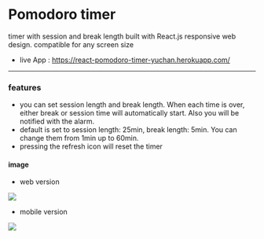 # Pomodoro timer

timer with session and break length built with React.js
responsive web design. compatible for any screen size

- live App : https://react-pomodoro-timer-yuchan.herokuapp.com/
___

### features
- you can set session length and break length. When each time is over, either break or session time will automatically start. Also you will be notified with the alarm.
- default is set to session length: 25min, break length: 5min. You can change them from 1min up to 60min.
- pressing the refresh icon will reset the timer

#### image

- web version

![](https://i.imgur.com/7w3sdk5m.jpg)

- mobile version

![](https://i.imgur.com/WajXqBfm.jpg)
